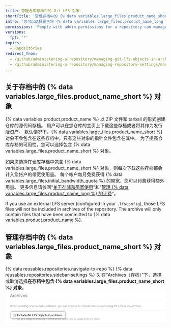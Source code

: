 ```yaml
---
title: 管理仓库存档中的 Git LFS 对象
shortTitle: '管理存档中的 {% data variables.large_files.product_name_short %} 对象'
intro: '您可以选择是否将 {% data variables.large_files.product_name_long %} ({% data variables.large_files.product_name_short %}) 对象包含在源代码存档（例如 {% data variables.product.product_name %} 为仓库创建的 ZIP 文件和 tarball）中。'
permissions: 'People with admin permissions for a repository can manage whether {% data variables.large_files.product_name_short %} objects are included in archives of the repository.'
versions:
  fpt: '*'
topics:
  - Repositories
redirect_from:
  - /github/administering-a-repository/managing-git-lfs-objects-in-archives-of-your-repository
  - /github/administering-a-repository/managing-repository-settings/managing-git-lfs-objects-in-archives-of-your-repository
---
```


## 关于存档中的 {% data variables.large_files.product_name_short %} 对象

{% data variables.product.product_name %} 以 ZIP 文件和 tarball 的形式创建仓库的源代码存档。 用户可以在您仓库的主页上下载这些存档或者将其作为发行版资产。 默认情况下，{% data variables.large_files.product_name_short %} 对象不会包含在这些存档中，只有这些对象的指针文件包含在其中。 为了提高仓库存档的可用性，您可以选择包含 {% data variables.large_files.product_name_short %} 对象。

如果您选择在仓库存档中包含 {% data variables.large_files.product_name_short %} 对象，则每次下载这些存档都会计入您帐户的带宽使用量。 每个帐户每月免费获得 {% data variables.large_files.initial_bandwidth_quota %} 的带宽，您可以付费获得额外用量。 更多信息请参阅“[关于存储和带宽使用](/github/managing-large-files/about-storage-and-bandwidth-usage)”和“[管理 {% data variables.large_files.product_name_long %} 的计费](/billing/managing-billing-for-git-large-file-storage)”。

If you use an external LFS server (configured in your `.lfsconfig`), those LFS files will not be included in archives of the repository. The archive will only contain files that have been committed to {% data variables.product.product_name %}.

## 管理存档中的 {% data variables.large_files.product_name_short %} 对象

{% data reusables.repositories.navigate-to-repo %}
{% data reusables.repositories.sidebar-settings %}
3. 在“Archives（存档）”下，选择或取消选择**在存档中包含 {% data variables.large_files.product_name_short %} 对象**。 ![在存档中包含 {% data variables.large_files.product_name_short %} 对象的复选框](/assets/images/help/repository/include-git-lfs-objects-checkbox.png)
